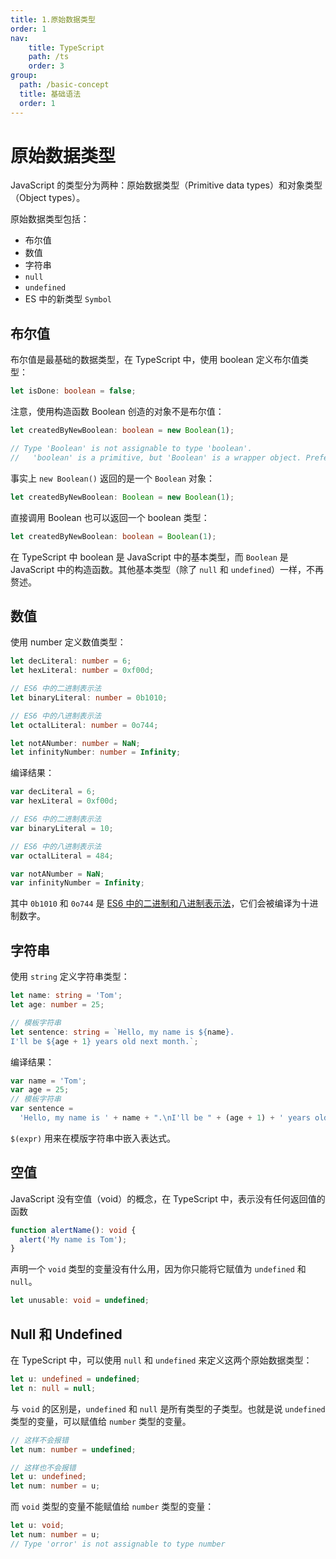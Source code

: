```yaml
---
title: 1.原始数据类型
order: 1
nav:
    title: TypeScript
    path: /ts
    order: 3
group:
  path: /basic-concept
  title: 基础语法
  order: 1    
---
```



# 原始数据类型

JavaScript 的类型分为两种：原始数据类型（Primitive data types）和对象类型（Object types）。

原始数据类型包括：

- 布尔值
- 数值
- 字符串
- `null`
- `undefined`
- ES 中的新类型 `Symbol`

## 布尔值

布尔值是最基础的数据类型，在 TypeScript 中，使用 boolean 定义布尔值类型：

```ts
let isDone: boolean = false;
```

注意，使用构造函数 Boolean 创造的对象不是布尔值：

```ts
let createdByNewBoolean: boolean = new Boolean(1);

// Type 'Boolean' is not assignable to type 'boolean'.
//   'boolean' is a primitive, but 'Boolean' is a wrapper object. Prefer using 'boolean' when possible.
```

事实上 `new Boolean()` 返回的是一个 `Boolean` 对象：

```ts
let createdByNewBoolean: Boolean = new Boolean(1);
```

直接调用 Boolean 也可以返回一个 boolean 类型：

```ts
let createdByNewBoolean: boolean = Boolean(1);
```

在 TypeScript 中 boolean 是 JavaScript 中的基本类型，而 `Boolean` 是 JavaScript 中的构造函数。其他基本类型（除了 `null` 和 `undefined`）一样，不再赘述。

## 数值

使用 number 定义数值类型：

```ts
let decLiteral: number = 6;
let hexLiteral: number = 0xf00d;

// ES6 中的二进制表示法
let binaryLiteral: number = 0b1010;

// ES6 中的八进制表示法
let octalLiteral: number = 0o744;

let notANumber: number = NaN;
let infinityNumber: number = Infinity;
```

编译结果：

```ts
var decLiteral = 6;
var hexLiteral = 0xf00d;

// ES6 中的二进制表示法
var binaryLiteral = 10;

// ES6 中的八进制表示法
var octalLiteral = 484;

var notANumber = NaN;
var infinityNumber = Infinity;
```

其中 `0b1010` 和 `0o744` 是 [ES6 中的二进制和八进制表示法](http://es6.ruanyifeng.com/#docs/number#%E4%BA%8C%E8%BF%9B%E5%88%B6%E5%92%8C%E5%85%AB%E8%BF%9B%E5%88%B6%E8%A1%A8%E7%A4%BA%E6%B3%95)，它们会被编译为十进制数字。

## 字符串

使用 `string` 定义字符串类型：

```ts
let name: string = 'Tom';
let age: number = 25;

// 模板字符串
let sentence: string = `Hello, my name is ${name}.
I'll be ${age + 1} years old next month.`;
```

编译结果：

```ts
var name = 'Tom';
var age = 25;
// 模板字符串
var sentence =
  'Hello, my name is ' + name + ".\nI'll be " + (age + 1) + ' years old next month.';
```

`$(expr)` 用来在模版字符串中嵌入表达式。

## 空值

JavaScript 没有空值（void）的概念，在 TypeScript 中，表示没有任何返回值的函数

```ts
function alertName(): void {
  alert('My name is Tom');
}
```

声明一个 `void` 类型的变量没有什么用，因为你只能将它赋值为 `undefined` 和 `null`。

```ts
let unusable: void = undefined;
```

## Null 和 Undefined

在 TypeScript 中，可以使用 `null` 和 `undefined` 来定义这两个原始数据类型：

```ts
let u: undefined = undefined;
let n: null = null;
```

与 `void` 的区别是，`undefined` 和 `null` 是所有类型的子类型。也就是说 `undefined` 类型的变量，可以赋值给 `number` 类型的变量。

```ts
// 这样不会报错
let num: number = undefined;
```

```ts
// 这样也不会报错
let u: undefined;
let num: number = u;
```

而 `void` 类型的变量不能赋值给 `number` 类型的变量：

```ts
let u: void;
let num: number = u;
// Type 'orror' is not assignable to type number
```
